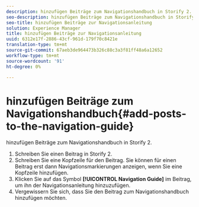 ```yaml
---
description: hinzufügen Beiträge zum Navigationshandbuch in Storify 2.
seo-description: hinzufügen Beiträge zum Navigationshandbuch in Storify 2.
seo-title: hinzufügen Beiträge zur Navigationsanleitung
solution: Experience Manager
title: hinzufügen Beiträge zur Navigationsanleitung
uuid: 6312e17f-2886-43cf-961d-179f70c8421e
translation-type: tm+mt
source-git-commit: 67aeb3de964473b326c88c3a3f81ff48a6a12652
workflow-type: tm+mt
source-wordcount: '91'
ht-degree: 0%

---
```



# hinzufügen Beiträge zum Navigationshandbuch{#add-posts-to-the-navigation-guide}

hinzufügen Beiträge zum Navigationshandbuch in Storify 2.

1. Schreiben Sie einen Beitrag in Storify 2.
1. Schreiben Sie eine Kopfzeile für den Beitrag. Sie können für einen Beitrag erst dann Navigationsmarkierungen anzeigen, wenn Sie eine Kopfzeile hinzufügen.
1. Klicken Sie auf das Symbol **[!UICONTROL Navigation Guide]** im Beitrag, um ihn der Navigationsanleitung hinzuzufügen.
1. Vergewissern Sie sich, dass Sie den Beitrag zum Navigationshandbuch hinzufügen möchten.
